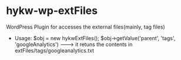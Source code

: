 hykw-wp-extFiles
================

WordPress Plugin for accesses the external files(mainly, tag files)

- Usage:
    $obj = new hykwExtFiles(); 
    $obj->getValue('parent', 'tags', 'googleAnalytics')
      ---> it retuns the contents in extFiles/tags/googleanalytics.txt
